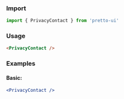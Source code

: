 ### Import
```js static
import { PrivacyContact } from 'pretto-ui'
```

### Usage
```html
<PrivacyContact />
```

### Examples
#### Basic:
```jsx
<PrivacyContact />
```
